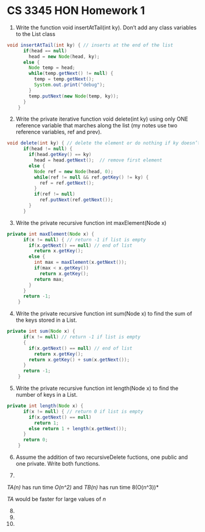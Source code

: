 # CS 3345 HON Homework 1

1. Write the function void insertAtTail(int ky). Don’t add any class variables to the List class

```java
void insertAtTail(int ky) { // inserts at the end of the list
      if(head == null)
        head = new Node(head, ky);
      else {
        Node temp = head;
        while(temp.getNext() != null) {
          temp = temp.getNext();
          System.out.print("debug");
        }
        temp.putNext(new Node(temp, ky));
      }
    }
```

2. Write the private iterative function void delete(int ky) using only ONE reference variable that
marches along the list (my notes use two reference variables, ref and prev).

```java
void delete(int ky) { // delete the element or do nothing if ky doesn’t exist
      if(head != null) {
        if(head.getKey() == ky)
          head = head.getNext();  // remove first element
        else {
          Node ref = new Node(head, 0);
          while(ref != null && ref.getKey() != ky) {
            ref = ref.getNext();
          }
          if(ref != null)
            ref.putNext(ref.getNext());
        }
      }
```
3. Write the private recursive function int maxElement(Node x)
```java
private int maxElement(Node x) {
      if(x != null) { // return -1 if list is empty
        if(x.getNext() == null) // end of list
          return x.getKey();
        else {
          int max = maxElement(x.getNext());
          if(max < x.getKey())
            return x.getKey();
          return max;
        }
      }
      return -1;
    }
```

4.  Write the private recursive function int sum(Node x) to find the sum of the keys stored in a List.
```java
private int sum(Node x) {
      if(x != null) // return -1 if list is empty
      {
        if(x.getNext() == null) // end of list
          return x.getKey();
        return x.getKey() + sum(x.getNext());
      }
      return -1;
    }
```

5. Write the private recursive function int length(Node x) to find the number of keys in a List.
```java
private int length(Node x) {
      if(x != null) { // return 0 if list is empty
        if(x.getNext() == null)
          return 1;
        else return 1 + length(x.getNext());
      }
      return 0;
    }
```

6. Assume the addition of two recursiveDelete fuctions, one public and one private. Write both functions.

7. 
*TA(n)* has run time *O(n^2)* and *TB(n)* has run time 
8(O(n^3))*

*TA* would be faster for large values of *n*

8.

9.

10.